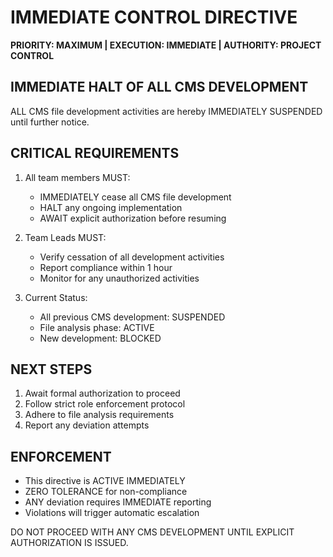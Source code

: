 # IMMEDIATE CONTROL DIRECTIVE
**PRIORITY: MAXIMUM | EXECUTION: IMMEDIATE | AUTHORITY: PROJECT CONTROL**

## IMMEDIATE HALT OF ALL CMS DEVELOPMENT
ALL CMS file development activities are hereby IMMEDIATELY SUSPENDED until further notice.

## CRITICAL REQUIREMENTS
1. All team members MUST:
   - IMMEDIATELY cease all CMS file development
   - HALT any ongoing implementation
   - AWAIT explicit authorization before resuming

2. Team Leads MUST:
   - Verify cessation of all development activities
   - Report compliance within 1 hour
   - Monitor for any unauthorized activities

3. Current Status:
   - All previous CMS development: SUSPENDED
   - File analysis phase: ACTIVE
   - New development: BLOCKED

## NEXT STEPS
1. Await formal authorization to proceed
2. Follow strict role enforcement protocol
3. Adhere to file analysis requirements
4. Report any deviation attempts

## ENFORCEMENT
- This directive is ACTIVE IMMEDIATELY
- ZERO TOLERANCE for non-compliance
- ANY deviation requires IMMEDIATE reporting
- Violations will trigger automatic escalation

DO NOT PROCEED WITH ANY CMS DEVELOPMENT UNTIL EXPLICIT AUTHORIZATION IS ISSUED.
